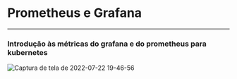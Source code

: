 # Prometheus e Grafana
---

### Introdução às métricas do grafana e do prometheus para kubernetes


![Captura de tela de 2022-07-22 19-46-56](https://user-images.githubusercontent.com/102867453/180577831-d5085a66-8c44-46ed-846d-fa43408472c3.png)
